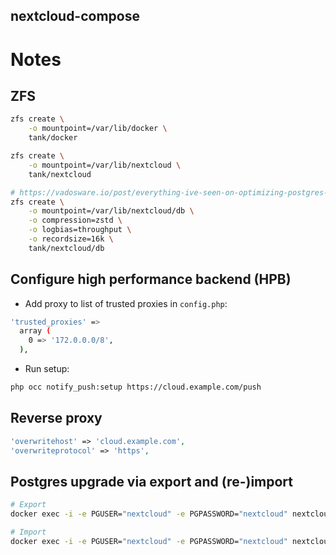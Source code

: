 nextcloud-compose
-----------------

# Notes

## ZFS

```bash
zfs create \
    -o mountpoint=/var/lib/docker \
    tank/docker

zfs create \
    -o mountpoint=/var/lib/nextcloud \
    tank/nextcloud

# https://vadosware.io/post/everything-ive-seen-on-optimizing-postgres-on-zfs-on-linux/
zfs create \
    -o mountpoint=/var/lib/nextcloud/db \
    -o compression=zstd \
    -o logbias=throughput \
    -o recordsize=16k \
    tank/nextcloud/db
```

## Configure high performance backend (HPB)

- Add proxy to list of trusted proxies in `config.php`:

```bash
'trusted_proxies' =>
  array (
    0 => '172.0.0.0/8',
  ),
```

- Run setup:

```bash
php occ notify_push:setup https://cloud.example.com/push
```

## Reverse proxy

```php
'overwritehost' => 'cloud.example.com',
'overwriteprotocol' => 'https',
```

## Postgres upgrade via export and (re-)import

```bash
# Export
docker exec -i -e PGUSER="nextcloud" -e PGPASSWORD="nextcloud" nextcloud-database pg_dumpall > dump.sql

# Import
docker exec -i -e PGUSER="nextcloud" -e PGPASSWORD="nextcloud" nextcloud-database psql < dump.sql
```
